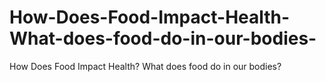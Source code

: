 # How-Does-Food-Impact-Health-What-does-food-do-in-our-bodies-
How Does Food Impact Health? What does food do in our bodies?
